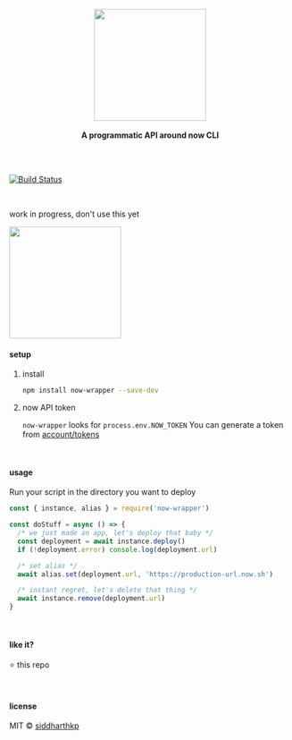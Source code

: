 <p align="center">
  <img src="https://cdn.rawgit.com/siddharthkp/now-wrapper/master/logo.png" height="200px"/>
  <br><br>
  <b>A programmatic API around now CLI</b>
  <br><br>
</p>

&nbsp;

[![Build Status](https://travis-ci.org/siddharthkp/now-wrapper.svg?branch=master)](https://travis-ci.org/siddharthkp/now-wrapper)

&nbsp;

work in progress, don't use this yet

<img src="https://media.giphy.com/media/3oz8xtBx06mcZWoNJm/giphy.gif" height="200px"/>

#### setup

1.  install

    ```sh
    npm install now-wrapper --save-dev
    ```

2.  now API token

    `now-wrapper` looks for `process.env.NOW_TOKEN` You can generate a token from [account/tokens](https://zeit.co/account/tokens)

&nbsp;

#### usage

Run your script in the directory you want to deploy

```js
const { instance, alias } = require('now-wrapper')

const doStuff = async () => {
  /* we just made an app, let's deploy that baby */
  const deployment = await instance.deploy()
  if (!deployment.error) console.log(deployment.url)

  /* set alias */
  await alias.set(deployment.url, 'https://production-url.now.sh')

  /* instant regret, let's delete that thing */
  await instance.remove(deployment.url)
}
```

&nbsp;

#### like it?

:star: this repo

&nbsp;

#### license

MIT © [siddharthkp](https://github.com/siddharthkp)
